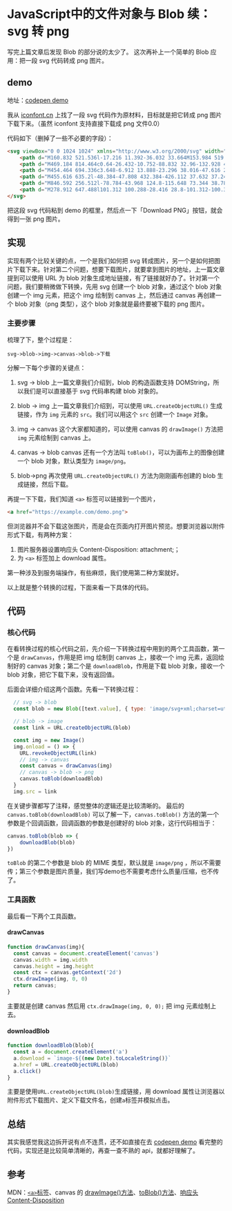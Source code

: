# JavaScript中的文件对象与 Blob 续：svg 转 png

写完上篇文章后发现 Blob 的部分说的太少了。
这次再补上一个简单的 Blob 应用：把一段 svg 代码转成 png 图片。

## demo
地址：[codepen demo]

我从 [iconfont.cn] 上找了一段 svg 代码作为原材料，目标就是把它转成 png 图片下载下来。（虽然 iconfont 支持直接下载成 png 文件0.0）

代码如下（删掉了一些不必要的字段）：
```html
<svg viewBox="0 0 1024 1024" xmlns="http://www.w3.org/2000/svg" width="128" height="128">
    <path d="M160.832 521.536l-17.216 11.392-36.032 33.664M153.984 519.744l-25.792 21.76c-10.88 9.344-27.456 23.296-27.456 23.296" fill="#D94437" p-id="3360"></path>
    <path d="M469.184 814.464c0.64-26.432-10.752-88.832 32.96-132.928 44.992-45.504 137.024-58.624 143.04-63.68 16.256-14.784 22.848-33.728 27.584-53.12-45.504 15.04-110.528-34.176-148.48-114.24-23.936-50.56-10.304-123.264-2.56-160.576-26.88-6.848-53.248-4.608-80.064 17.984-21.696 18.368-40.64 78.272-86.208 124.224-64 64.64-153.92 65.664-190.336 86.464-13.696 6.272-31.04 18.88-47.808 35.776a229.76 229.76 0 0 0-24 28.672 171.2 171.2 0 0 0 15.488 225.856l69.312 68.608a171.52 171.52 0 0 0 220.096 17.728c9.984-6.016 21.888-14.976 33.856-26.176 24.32-22.72 40.064-46.208 37.12-54.592z" fill="#D94437" p-id="3361"></path>
    <path d="M454.464 694.336c3.648-6.912 13.888-23.296 38.016-47.616 21.056-21.44 79.168-36.352 81.984-38.72 7.744-6.976 5.632-17.728 7.808-26.944-21.504 7.104-75.648-43.264-93.568-81.024-11.264-23.808-16.704-37.952-12.992-55.552-12.608-3.2-12.416 1.024-25.024 11.712-10.24 8.64-19.136 36.864-40.64 58.56-31.04 31.36-79.616 37.76-89.152 43.968l-26.24 16.448c-32.512 32.32-32.512 85.824-0.832 117.12l32.64 32.384a80.832 80.832 0 0 0 114.176-0.64l13.824-29.696z" fill="#FBE9EB" p-id="3362"></path>
    <path d="M455.616 635.2l-48.384-47.808 432.384-426.112 37.632 37.248z" fill="#5B4037" p-id="3363"></path>
    <path d="M846.592 256.512l-78.784-43.968 124.8-115.648 73.344 38.784z" fill="#5A4035" p-id="3364"></path>
    <path d="M278.912 647.488l101.312 100.288-28.416 28.8-101.312-100.352zM332.992 592.832l101.312 100.224-30.848 31.168L302.08 624z" fill="#4B5359" p-id="3365"></path>
</svg>
```

把这段 svg 代码粘到 demo 的框里，然后点一下「Download PNG」按钮，就会得到一张 png 图片。

## 实现
实现有两个比较关键的点，一个是我们如何把 svg 转成图片，另一个是如何把图片下载下来。针对第二个问题，想要下载图片，就要拿到图片的地址，上一篇文章提到可以使用 URL 为 blob 对象生成地址链接，有了链接就好办了。针对第一个问题，我们要稍微做下转换，先用 svg 创建一个 blob 对象，通过这个 blob 对象创建一个 img 元素，把这个 img 绘制到 canvas 上，然后通过 canvas 再创建一个 blob 对象（png 类型），这个 blob 对象就是最终要被下载的 png 图片。

### 主要步骤
梳理了下，整个过程是：
```
svg->blob->img->canvas->blob->下载
```

分解一下每个步骤的关键点：
1. svg -> blob
上一篇文章我们介绍到，blob 的构造函数支持 DOMString，所以我们是可以直接基于 svg 代码串构建 blob 对象的。

2. blob -> img
上一篇文章我们介绍到，可以使用 `URL.createObjectURL()` 生成链接，作为 `img` 元素的 `src`。我们可以用这个 `src` 创建一个 `Image` 对象。

3. img -> canvas
这个大家都知道的，可以使用 canvas 的 `drawImage()` 方法把 `img` 元素绘制到 canvas 上。

4. canvas -> blob
canvas 还有一个方法叫 `toBlob()`，可以为画布上的图像创建一个 blob 对象，默认类型为 `image/png`。

5. blob->png
再次使用 `URL.createObjectURL()` 方法为刚刚画布创建的 blob 生成链接，然后下载。

再提一下下载，我们知道 `<a>` 标签可以链接到一个图片，
```html
<a href="https://example.com/demo.png">
```

但浏览器并不会下载这张图片，而是会在页面内打开图片预览。想要浏览器以附件形式下载，有两种方案：
1. 图片服务器设置响应头 Content-Disposition: attachment;；
2. 为 `<a>` 标签加上 download 属性。

第一种涉及到服务端操作，有些麻烦，我们使用第二种方案就好。

以上就是整个转换的过程，下面来看一下具体的代码。

## 代码

### 核心代码
在看转换过程的核心代码之前，先介绍一下转换过程中用到的两个工具函数，第一个是 `drawCanvas`，作用是把 img 绘制到 canvas 上，接收一个 img 元素，返回绘制好的 canvas 对象；第二个是 `downloadBlob`，作用是下载 blob 对象，接收一个 blob 对象，把它下载下来，没有返回值。

后面会详细介绍这两个函数。先看一下转换过程：

```js
  // svg -> blob
  const blob = new Blob([text.value], { type: 'image/svg+xml;charset=utf-8' })

  // blob -> image
  const link = URL.createObjectURL(blob)

  const img = new Image()
  img.onload = () => {
    URL.revokeObjectURL(link)
    // img -> canvas
    const canvas = drawCanvas(img)
    // canvas -> blob -> png
    canvas.toBlob(downloadBlob)
  }
  img.src = link
```

在关键步骤都写了注释，感觉整体的逻辑还是比较清晰的。
最后的 `canvas.toBlob(downloadBlob)` 可以了解一下，`canvas.toBlob()` 方法的第一个参数是个回调函数，回调函数的参数是创建好的 blob 对象，这行代码相当于：

```js
canvas.toBlob(blob => {
    downloadBlob(blob)
})
```

`toBlob` 的第二个参数是 blob 的 MIME 类型，默认就是 `image/png` ，所以不需要传；第三个参数是图片质量，我们写demo也不需要考虑什么质量/压缩，也不传了。

### 工具函数
最后看一下两个工具函数。

#### drawCanvas
```js
function drawCanvas(img){
  const canvas = document.createElement('canvas')
  canvas.width = img.width
  canvas.height = img.height
  const ctx = canvas.getContext('2d')
  ctx.drawImage(img, 0, 0)
  return canvas;
}
```

主要就是创建 canvas 然后用 `ctx.drawImage(img, 0, 0);` 把 img 元素绘制上去。

#### downloadBlob
```js
function downloadBlob(blob){
  const a = document.createElement('a')
  a.download = `image-${(new Date).toLocaleString()}`
  a.href = URL.createObjectURL(blob)
  a.click()
}
```

主要是使用`URL.createObjectURL(blob)`生成链接，用 download 属性让浏览器以附件形式下载图片、定义下载文件名，创建`a`标签并模拟点击。

## 总结
其实我感觉我这边拆开说有点不连贯，还不如直接在去 [codepen demo] 看完整的代码，实现还是比较简单清晰的，再查一查不熟的 api，就都好理解了。

## 参考
MDN：[`<a>`标签]、canvas 的 [drawImage()方法]、[toBlob()方法]、[响应头 Content-Disposition]

[`<a>`标签]: https://developer.mozilla.org/en-US/docs/Web/HTML/Element/a
[drawImage()方法]: https://developer.mozilla.org/en-US/docs/Web/API/CanvasRenderingContext2D/drawImage
[toBlob()方法]: https://developer.mozilla.org/zh-CN/docs/Web/API/HTMLCanvasElement/toBlob
[响应头 Content-Disposition]: https://developer.mozilla.org/en-US/docs/Web/HTTP/Headers/Content-Disposition

[iconfont.cn]: http://iconfont.cn/
[download属性]: https://developer.mozilla.org/zh-CN/docs/Web/HTML/Element/a
[codepen demo]: https://codepen.io/JeremyFan/pen/YJYKNe?editors=1010
